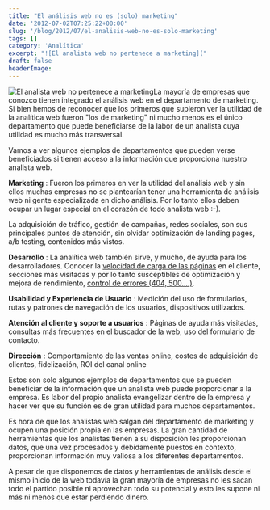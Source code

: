 ```yaml
---
title: "El análisis web no es (solo) marketing"
date: '2012-07-02T07:25:22+00:00'
slug: '/blog/2012/07/el-analisis-web-no-es-solo-marketing'
tags: []
category: 'Analítica'
excerpt: "![El analista web no pertenece a marketing]("
draft: false
headerImage: 
---
```

![El analista web no pertenece a marketing](http://static.squarespace.com/static/5303797ae4b0c6ad9e43f072/5303ce80e4b0400995a883d6/5303cf4fe4b0400995a88c3b/1392758607421/web_analytics_2_0_demystified-300x227.png?format=original "web\_analytics\_2\_0\_demystified")La mayoría de empresas que conozco tienen integrado el análisis web en el departamento de marketing. Si bien hemos de reconocer que los primeros que supieron ver la utilidad de la analítica web fueron "los de marketing" ni mucho menos es el único departamento que puede beneficiarse de la labor de un analista cuya utilidad es mucho más transversal.<!--more-->

Vamos a ver algunos ejemplos de departamentos que pueden verse beneficiados si tienen acceso a la información que proporciona nuestro analista web.

**Marketing** : Fueron los primeros en ver la utilidad del análisis web y sin ellos muchas empresas no se plantearían tener una herramienta de análisis web ni gente especializada en dicho análisis. Por lo tanto ellos deben ocupar un lugar especial en el corazón de todo analista web :-).

La adquisición de tráfico, gestión de campañas, redes sociales, son sus principales puntos de atención, sin olvidar optimización de landing pages, a/b testing, contenidos más vistos.

**Desarrollo** : La analítica web también sirve, y mucho, de ayuda para los desarrolladores. Conocer la [velocidad de carga de las páginas](http://static.squarespace.com/static/5303797ae4b0c6ad9e43f072/5303ce80e4b0400995a883d6/5303cf4fe4b0400995a88c3e/1392758607611/?format=original "medir velocidad de carga de las páginas") en el cliente, secciones más visitadas y por lo tanto susceptibles de optimización y mejora de rendimiento, [control de errores (404, 500....)](http://static.squarespace.com/static/5303797ae4b0c6ad9e43f072/5303ce80e4b0400995a883d6/5303cf4fe4b0400995a88c41/1392758607824/?format=original "medir páginas de error 404, 500").

**Usabilidad y Experiencia de Usuario** : Medición del uso de formularios, rutas y patrones de navegación de los usuarios, dispositivos utilizados.

**Atención al cliente y soporte a usuarios** : Páginas de ayuda más visitadas, consultas más frecuentes en el buscador de la web, uso del formulario de contacto.

**Dirección** : Comportamiento de las ventas online, costes de adquisición de clientes, fidelización, ROI del canal online

Estos son solo algunos ejemplos de departamentos que se pueden beneficiar de la información que un analista web puede proporcionar a la empresa. Es labor del propio analista evangelizar dentro de la empresa y hacer ver que su función es de gran utilidad para muchos departamentos.

Es hora de que los analistas web salgan del departamento de marketing y ocupen una posición propia en las empresas. La gran cantidad de herramientas que los analistas tienen a su disposición les proporcionan datos, que una vez procesados y debidamente puestos en contexto, proporcionan información muy valiosa a los diferentes departamentos.

A pesar de que disponemos de datos y herramientas de análisis desde el mismo inicio de la web todavía la gran mayoría de empresas no les sacan todo el partido posible ni aprovechan todo su potencial y esto les supone ni más ni menos que estar perdiendo dinero.

